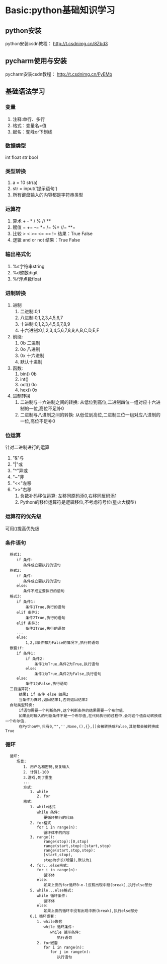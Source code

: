 # Basic:python基础知识学习

## python安装

python安装csdn教程： http://t.csdnimg.cn/8Zbd3

## pycharm使用与安装

pycharm安装csdn教程： http://t.csdnimg.cn/FyEMb

## 基础语法学习

### 变量

1. 注释:单行、多行
2. 格式：变量名=值
3. 起名：驼峰or下划线

### 数据类型

int float str bool

### 类型转换

1. a = 10 str(a)
2. str = input('提示语句')
3. 所有键盘输入的内容都是字符串类型

### 运算符

1. 算术 + - * / % // **
2. 赋值 = += -= *= /= %= //= **=
3. 比较 > < >= <= == != 结果：True False
4. 逻辑 and or not 结果：True False

### 输出格式化
1. %s字符串string
2. %d整数digit
3. %f浮点数float

### 进制转换
1. 进制
   1. 二进制:0,1
   2. 八进制:0,1,2,3,4,5,6,7
   3. 十进制:0,1,2,3,4,5,6,7,8,9
   4. 十六进制:0,1,2,3,4,5,6,7,8,9,A,B,C,D,E,F
2. 前缀:
   1. 0b  二进制
   2. 0o  八进制
   3. 0x  十六进制
   4. 默认十进制
3. 函数:
   1. bin()   0b
   2. int()
   3. oct()   0o
   4. hex()   0x
4. 进制转换
   1. 二进制与十六进制之间的转换:
    从低位到高位,二进制四位一组对应十六进制的一位,高位不足补0
   2. 二进制与八进制之间的转换:
    从低位到高位,二进制三位一组对应八进制的一位,高位不足补0

### 位运算
针对二进制进行的运算
1. "&"与
2. "|"或
3. "^"异或
4. "~"非
5. "<<"左移
6. ">>"右移
   1. 负数补码移位运算:
    左移同原码添0,右移同反码添1
   2. Python的移位运算符是逻辑移位,不考虑符号位(星火大模型)

### 运算符的优先级
可用()提高优先级

### 条件语句
      格式1:
         if 条件:
            条件成立要执行的语句
      格式2:
         if 条件:
            条件成立要执行的语句
         else:
            条件不成立要执行的语句
      格式3:
         if 条件1:
             条件1True,执行的语句
         elif 条件2:
             条件2True,执行的语句
         elif 条件3:
             条件3True,执行的语句
         ...
         else:
             1,2,3条件都为False的情况下,执行的语句
      嵌套if:
         if 条件1:
             if 条件2:
                 条件1为True,条件2为True,执行语句
             else:
                 条件1为True,条件2为False,执行语句
         else:
             条件1为False,执行语句
      三目运算符:
          结果1 if 条件 else 结果2
          当条件为真时,返回结果1,否则返回结果2
      自动类型转换:
          if语句需要一个判断条件,这个判断条件的结果需要一个布尔值.
          如果此时输入的判断条件不是一个布尔值,在代码执行的过程中,会将这个值自动转换成一个布尔值.
          在Python中,只有0,"",'',None,(),{},[]会被转换成False,其他都会被转换成True

### 循环
      循环:
         场景:
            1. 用户名和密码,反复输入
            2. 计算1-100
            3.游戏,死了重生
            ...
            方式:
               1. while
                  2. for
            格式:
               1. while格式
                  while 条件:
                     要循环执行的代码
               2. for格式
                  for i in range(n):
                     循环体中的内容
               3. range():
                     range(stop):[0,stop)
                     range(start,stop):[start,stop)
                     range(start,stop,step):
                     [start,stop),
                     step为步长(增量),默认为1
               4. for...else格式:
                  for i in range(n):
                     循环体
                  else:
                     如果上面的for循环0~n-1没有出现中断(break),执行else部分
               5. while...else格式:
                  while 循环条件:
                     循环体
                  else:
                     如果上面的循环中没有出现中断(break),执行else部分
               6.1 循环嵌套:
                  1. while嵌套
                     while 循环条件:
                        while 循环条件:
                           执行语句
                  2. for嵌套
                     for i in range(n):
                        for j in range(n):
                           执行语句